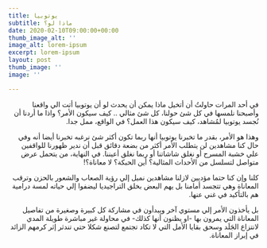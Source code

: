 ```yaml
---
title: يوتوبيا
subtitle: ماذا لو؟
date: 2020-02-10T09:00:00+00:00
thumb_image_alt: ''
image_alt: lorem-ipsum
excerpt: lorem-ipsum
layout: post
thumb_image: ''
image: ''

---
```

<div dir="rtl">
في أحد المرات حاولتُ أن أتخيل ماذا يمكن أن يحدث لو أن يوتوبيا أتت الي واقعنا وأصبحنا نلمسها في كل شئ حولنا، كل شئ مثالي .. كيف سيكون الأمر؟ واذا ما أردنا أن نُجسد يوتوبيا لمُشاهد، كيف سيكون هذا العمل؟ في الواقع، ممل جدا.

وهذا هو الأمر، بقدر ما تخبرنا يوتوبيا أنها ربما تكون أكثر شئ نرغبه
تخبرنا أيضا أنه وفي حال كنا مشاهدين لن يتطلب الأمر أكثر من بضعة دقائق قبل أن ندير ظهورنا للواقفين علي خشبة المسرح أو نغلق شاشاتنا أو ربما نغلق أعيننا. في النهاية، من يتحمل عرض متواصل لتسلسل من الأحداث المثالية؟ أين الحبكة؟ لا معاناة؟!

كلنا وإن كنا حتما مؤديين لازلنا مشاهدين نميل إلي رؤية الصعاب والشعور بالحزن وترقب المعاناة وهي تتجسد أمامنا بل يهم البعض بخلق التراجيديا ليضفوا إلي حياته لمسة درامية هم بالتأكيد في غني عنها.

بل يأخذون الأمر إلي مستوي آخر ويبدأون في مشاركة كل كبيرة وصغيرة من تفاصيل المعاناة التي يمرون بها -او يظنون أنها كذلك- في محاولة غير مباشرة طويلة المدي لانتزاع الجَلَد وسحق بقايا الأمل التي لا تكاد تجتمع لتصنع شكلا حتي تندثر إثر كرمهم الزائد في إبراز المعاناة.

</div>
